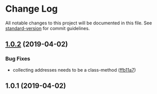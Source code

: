 # Change Log

All notable changes to this project will be documented in this file. See [standard-version](https://github.com/conventional-changelog/standard-version) for commit guidelines.

## [1.0.2](https://github.com/martinheidegger/network-interfaces/compare/v1.0.1...v1.0.2) (2019-04-02)


### Bug Fixes

* collecting addresses needs to be a class-method ([ffb11a7](https://github.com/martinheidegger/network-interfaces/commit/ffb11a7))



## 1.0.1 (2019-04-02)
